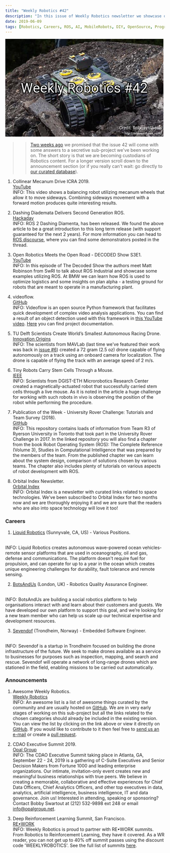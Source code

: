 ```yaml
---
title: "Weekly Robotics #42"
description: "In this issue of Weekly Robotics newsletter we showcase our special project, show a tiny autonomous drone, collinear balancing robot and more!"
date: 2019-06-09
tags: [Robotics, Careers, ROS, AI, MobileRobots, DIY, OpenSource, Programming, Drones]
---
```


![HeaderImage](/img/headers/42.jpg "Header image")

>> [Two weeks ago](https://weeklyrobotics.com/weekly-robotics-40) we promised that the issue 42 will come with some answers to a secretive sub-project we've been working on. The short story is that we are becoming custodians of Robotics content. For a longer version scroll down to the announcement section (or if you really can't wait: go directly to [our curated database](https://weeklyrobotics.com/awesome-wr.html)).

1) Collinear Mecanum Drive ICRA 2019.
<br>[YouTube](https://youtu.be/EG2pka4Bczg)<br>
INFO: This video shows a balancing robot utilizing mecanum wheels that allow it to move sideways. Combining sideways movement with a forward motion produces quite interesting results.

2) Dashing Diademata Delivers Second Generation ROS.
<br>[Hackaday](https://hackaday.com/2019/06/06/dashing-diademata-delivers-second-generation-ros/)<br>
INFO: ROS 2 Dashing Diamenta, has been released. We found the above article to be a great introduction to this long term release (with support guaranteed for the next 2 years). For more information you can head to [ROS discourse](https://discourse.ros.org/t/ros-2-dashing-diademata-released/9365), where you can find some demonstrators posted in the thread.

3) Open Robotics Meets the Open Road - DECODED Show S3E1.
<br>[YouTube](https://youtu.be/fAUTJa7Nrdc)<br>
INFO: In this episode of The Decoded Show the authors meet Matt Robinson from SwRI to talk about ROS Industrial and showcase some examples utilizing ROS. At BMW we can learn how ROS is used to optimize logistics and some insights on plan alpha - a testing ground for robots that are meant to operate in a manufacturing plant.

4) videoflow.
<br>[GitHub](https://github.com/videoflow/videoflow)<br>
INFO: Videoflow is an open source Python framework that facilitates quick development of complex video analysis applications. You can find a result of an object detection used with this framework in [this YouTube video](https://youtu.be/TYGMllb7fHM). [Here](https://docs.videoflow.dev/) you can find project documentation.

5) TU Delft Scientists Create World’s Smallest Autonomous Racing Drone.
<br>[Innovation Origins](https://innovationorigins.com/tu-delft-scientists-create-worlds-smallest-autonomous-racing-drone/)<br>
INFO: The scientists from MAVLab (last time we've featured their work was back in [issue #6](https://weeklyrobotics.com/weekly-robotics-6)) created a 72 gram (2.5 oz) drone capable of flying autonomously on a track using an onboard camera for localization. The drone is capable of flying the track with an average speed of 2 m/s.

6) Tiny Robots Carry Stem Cells Through a Mouse.
<br>[IEEE](https://spectrum.ieee.org/the-human-os/biomedical/devices/magnetically-navigated-microbots-deliver-stem-cells-in-mice)<br>
INFO: Scientists from DGIST-ETH Microrobotics Research Center created a magnetically-actuated robot that successfully carried stem cells through a live mouse. As it is noted in the article a huge challenge for working with such robots in vivo is observing the position of the robot while performing the procedure.

7) Publication of the Week - University Rover Challenge: Tutorials and Team Survey (2018).
<br>[GitHub](https://github.com/danielsnider/ros-rover)<br>
INFO: This repository contains loads of information from Team R3 of Ryerson University in Toronto that took part in the University Rover Challenge in 2017. In the linked repository you will also find a chapter from the book Robot Operating System (ROS): The Complete Reference (Volume 3), Studies in Computational Intelligence that was prepared by the members of the team. From the published chapter we can learn about the system design, comparison of solutions chosen by various teams. The chapter also includes plenty of tutorials on various aspects of robot development with ROS.

8) Orbital Index Newsletter.
<br>[Orbital Index](https://orbitalindex.com/)<br>
INFO: Orbital Index is a newsletter with curated links related to space technologies. We've been subscribed to Orbital Index for two months now and we are thoroughly enjoying it and we are sure that the readers who are also into space technology will love it too!

### Careers

1) [Liquid Robotics](http://jobs.jobvite.com/careers/liquid-robotics-inc/jobs?__jvst=Career+Site) (Sunnyvale, CA, US) - Various Positions.
<br>
INFO: Liquid Robotics creates autonomous wave-powered ocean vehicles- remote sensor platforms that are used in oceanography, oil and gas, defense and communications. The platform doesn't require fuel for propulsion, and can operate for up to a year in the ocean which creates unique engineering challenges for durability, fault tolerance and remote sensing.

2) [BotsAndUs](https://www.indeed.co.uk/viewjob?t=robotics+quality+assurance+engineer&jk=96ce6925ceeb657e&_ga=2.17336058.2127306831.1558877207-1564327470.1558877207) (London, UK) - Robotics Quality Assurance Engineer.
<br>
INFO: BotsAndUs are building a social robotics platform to help organisations interact with and learn about their customers and guests. We have developed our own platform to support this goal, and we’re looking for a new team member who can help us scale up our technical expertise and development resources.

3) [Sevendof](https://www.finn.no/job/fulltime/ad.html?finnkode=148735141) (Trondheim, Norway) - Embedded Software Engineer.
<br>
INFO: Sevendof is a startup in Trondheim focused on building the drone infrastructure of the future. We seek to make drones available as a service to businesses for purposes such as inspection, mapping, and search and rescue. Sevendof will operate a network of long-range drones which are stationed in the field, enabling missions to be carried out automatically.

### Announcements

1) Awesome Weekly Robotics.
<br>[Weekly Robotics](https://weeklyrobotics.com/awesome-wr.html)<br>
INFO: An awesome list is a list of awesome things curated by the community and are usually hosted on [GitHub](https://github.com/topics/awesome-list). We are in very early stages of working on this sub-project but all the links related to the chosen categories should already be included in the existing version. You can view the list by clicking on the link above or view it directly on [GitHub](https://github.com/msadowski/awesome-weekly-robotics). If you would like to contribute to it then feel free to [send us an e-mail](mailto:contact@weeklyrobotics.com) or create a [pull request](https://github.com/msadowski/awesome-weekly-robotics/pulls).

2) CDAO Executive Summit 2019.
<br>[Opal Group](www.opalgroup.net/trk/cdaosc1902.html)<br>
INFO: The CDAO Executive Summit taking place in Atlanta, GA, September 22 - 24, 2019 is a gathering of C-Suite Executives and Senior Decision Makers from Fortune 1000 and leading enterprise organizations. Our intimate, invitation-only event creates new and meaningful business relationships with true peers. We believe in creating a memorable, collaborative and effective experiences for Chief Data Officers, Chief Analytics Officers, and other top executives in data, analytics, artificial intelligence, business intelligence, IT and data governance. Join us! Interested in attending, speaking or sponsoring? Contact Bobby Swartout at (212) 532-9898 ext 248 or email [info@opalgroup.net](mailto:info@opalgroup.net).

3) Deep Reinforcement Learning Summit, San Francisco.
<br>[RE•WORK](https://bit.ly/2SWQ8GL)<br>
INFO: Weekly Robotics is proud to partner with RE•WORK summits. From Robotics to Reinforcement Learning, they have it covered. As a WR reader, you can not get up to 40% off summit passes using the discount code 'WEEKLYROBOTICS'. See the full list of summits [here](https://bit.ly/2SWQ8GL).
